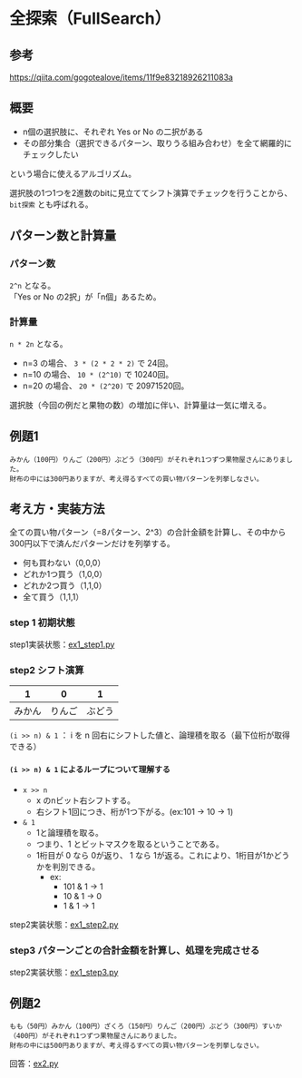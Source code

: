 # 全探索（FullSearch）

## 参考
https://qiita.com/gogotealove/items/11f9e83218926211083a

## 概要

* n個の選択肢に、それぞれ Yes or No の二択がある  
* その部分集合（選択できるパターン、取りうる組み合わせ）を全て網羅的にチェックしたい

という場合に使えるアルゴリズム。

選択肢の1つ1つを2進数のbitに見立ててシフト演算でチェックを行うことから、`bit探索` とも呼ばれる。

## パターン数と計算量

### パターン数
 `2^n` となる。  
「Yes or No の2択」が「n個」あるため。

### 計算量
 `n * 2n` となる。  
* n=3 の場合、 `3 * (2 * 2 * 2)` で 24回。
* n=10 の場合、 `10 * (2^10)` で 10240回。
* n=20 の場合、 `20 * (2^20)` で 20971520回。

選択肢（今回の例だと果物の数）の増加に伴い、計算量は一気に増える。

## 例題1
```
みかん（100円）りんご（200円）ぶどう（300円）がそれぞれ1つずつ果物屋さんにありました。  
財布の中には300円ありますが、考え得るすべての買い物パターンを列挙しなさい。
```

## 考え方・実装方法
全ての買い物パターン（=8パターン、2^3）の合計金額を計算し、その中から300円以下で済んだパターンだけを列挙する。
* 何も買わない（0,0,0）
* どれか1つ買う（1,0,0）
* どれか2つ買う（1,1,0）
* 全て買う（1,1,1）

### step 1 初期状態

step1実装状態：[ex1_step1.py](ex1_step1.py)

### step2 シフト演算

| 1 | 0 | 1 |
| --- | --- | --- |
| みかん | りんご | ぶどう |

 `(i >> n) & 1` ： i を n 回右にシフトした値と、論理積を取る（最下位桁が取得できる）

#### `(i >> n) & 1` によるループについて理解する
* `x >> n`
  * x のnビット右シフトする。
  * 右シフト1回につき、桁が1つ下がる。(ex:101 -> 10 -> 1)
* `& 1`
  * 1と論理積を取る。  
  * つまり、1 とビットマスクを取るということである。  
  * 1桁目が 0 なら 0が返り、 1 なら 1が返る。これにより、1桁目が1かどうかを判別できる。
    * ex:
      * 101 & 1 -> 1
      * 10 & 1 -> 0
      * 1 & 1 -> 1

step2実装状態：[ex1_step2.py](ex1_step2.py)

### step3 パターンごとの合計金額を計算し、処理を完成させる

step2実装状態：[ex1_step3.py](ex1_step3.py)

## 例題2
```
もも（50円）みかん（100円）ざくろ（150円）りんご（200円）ぶどう（300円）すいか（400円）がそれぞれ1つずつ果物屋さんにありました。  
財布の中には500円ありますが、考え得るすべての買い物パターンを列挙しなさい。
```

回答：[ex2.py](ex2.py)
